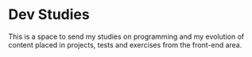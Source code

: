 # Dev Studies  
This is a space to send my studies on programming and my evolution of content placed in projects, tests and exercises from the front-end area.
